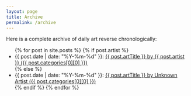 ```yaml
---
layout: page
title: Archive
permalink: /archive
---
```


Here is a complete archive of daily art reverse chronologically:
<ul>
  {% for post in site.posts %}
    {% if post.artist %}
    <li>
      {{ post.date | date: "%Y-%m-%d" }}: <a href="{{ post.url }}">{{ post.artTitle }} by {{ post.artist }} ({{ post.categories[0][0] }})</a> 
    </li>
    {% else %}
    <li>
      {{ post.date | date: "%Y-%m-%d" }}: <a href="{{ post.url }}">{{ post.artTitle }} by Unknown Artist ({{ post.categories[0][0] }})</a> 
    </li>
    {% endif %}
  {% endfor %}
</ul>

